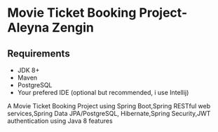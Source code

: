 # Movie Ticket Booking Project- Aleyna Zengin
## Requirements
- JDK 8+
- Maven
- PostgreSQL
- Your prefered IDE (optional but recommended, i use Intellij)

A Movie Ticket Booking Project using Spring Boot,Spring RESTful web services,Spring Data JPA/PostgreSQL, Hibernate,Spring Security,JWT authentication using Java 8 features 
